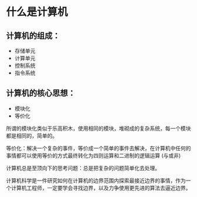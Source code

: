 # 什么是计算机

## 计算机的组成：

- 存储单元
- 计算单元
- 控制系统
- 指令系统

## 计算机的核心思想：

- 模块化
- 等价化

所谓的模块化类似于乐高积木，使用相同的模块，堆砌成的复杂系统，每一个模块都是相同的，简单的。

等价化：解决一个复杂的事件，等价成一个简单的事件去解决，在计算机中任何的事情都可以使用等价的方式最终转化为四则运算和二进制的逻辑运算 (与或非)

计算机总是至顶向下的思考问题：总是把复杂的问题简单化去处理。

计算机科学是一件研究如何在计算机的边界范围内探索最接近边界的事情，作为一个计算机工程师，一定要学会寻找边界，以及力争使用更先进的算法去逼近边界。
